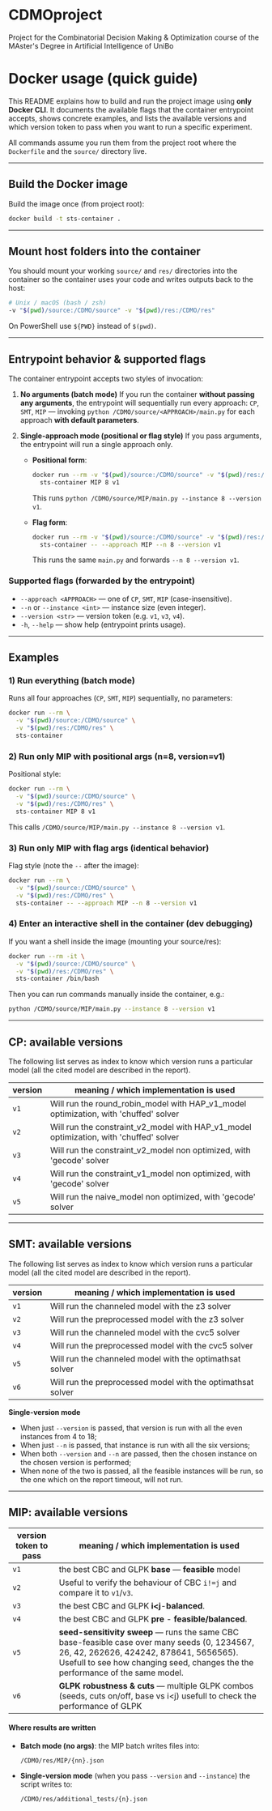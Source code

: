 # CDMOproject
Project for the Combinatorial Decision Making &amp; Optimization course of the MAster's Degree in Artificial Intelligence of UniBo

# Docker usage (quick guide)

This README explains how to build and run the project image using **only Docker CLI**. It documents the available flags that the container entrypoint accepts, shows concrete examples, and lists the available versions and which version token to pass when you want to run a specific experiment.

All commands assume you run them from the project root where the `Dockerfile` and the `source/` directory live.

---

## Build the Docker image

Build the image once (from project root):

```bash
docker build -t sts-container .
```

---

## Mount host folders into the container

You should mount your working `source/` and `res/` directories into the container so the container uses your code and writes outputs back to the host:

```bash
# Unix / macOS (bash / zsh)
-v "$(pwd)/source:/CDMO/source" -v "$(pwd)/res:/CDMO/res"
```

On PowerShell use `${PWD}` instead of `$(pwd)`.

---

## Entrypoint behavior & supported flags

The container entrypoint accepts two styles of invocation:

1. **No arguments (batch mode)**
   If you run the container **without passing any arguments**, the entrypoint will sequentially run every approach:
   `CP`, `SMT`, `MIP` — invoking `python /CDMO/source/<APPROACH>/main.py` for each approach **with default parameters**.

2. **Single-approach mode (positional or flag style)**
   If you pass arguments, the entrypoint will run a single approach only.

   * **Positional form**:

     ```bash
     docker run --rm -v "$(pwd)/source:/CDMO/source" -v "$(pwd)/res:/CDMO/res" \
       sts-container MIP 8 v1
     ```

     This runs `python /CDMO/source/MIP/main.py --instance 8 --version v1`.

   * **Flag form**:

     ```bash
     docker run --rm -v "$(pwd)/source:/CDMO/source" -v "$(pwd)/res:/CDMO/res" \
       sts-container -- --approach MIP --n 8 --version v1
     ```

     This runs the same `main.py` and forwards `--n 8 --version v1`.

### Supported flags (forwarded by the entrypoint)

* `--approach <APPROACH>` — one of `CP`, `SMT`, `MIP` (case-insensitive).
* `--n` or `--instance <int>` — instance size (even integer).
* `--version <str>` — version token (e.g. `v1`, `v3`, `v4`).
* `-h`, `--help` — show help (entrypoint prints usage).


---

## Examples

### 1) Run everything (batch mode)

Runs all four approaches (`CP`, `SMT`, `MIP`) sequentially, no parameters:

```bash
docker run --rm \
  -v "$(pwd)/source:/CDMO/source" \
  -v "$(pwd)/res:/CDMO/res" \
  sts-container
```

### 2) Run only MIP with positional args (n=8, version=v1)

Positional style:

```bash
docker run --rm \
  -v "$(pwd)/source:/CDMO/source" \
  -v "$(pwd)/res:/CDMO/res" \
  sts-container MIP 8 v1
```

This calls `/CDMO/source/MIP/main.py --instance 8 --version v1`.

### 3) Run only MIP with flag args (identical behavior)

Flag style (note the `--` after the image):

```bash
docker run --rm \
  -v "$(pwd)/source:/CDMO/source" \
  -v "$(pwd)/res:/CDMO/res" \
  sts-container -- --approach MIP --n 8 --version v1
```

### 4) Enter an interactive shell in the container (dev debugging)

If you want a shell inside the image (mounting your source/res):

```bash
docker run --rm -it \
  -v "$(pwd)/source:/CDMO/source" \
  -v "$(pwd)/res:/CDMO/res" \
  sts-container /bin/bash
```

Then you can run commands manually inside the container, e.g.:

```bash
python /CDMO/source/MIP/main.py --instance 8 --version v1
```

---

## CP: available versions

The following list serves as index to know which version runs a particular model (all the cited model are described in the report).

| version  | meaning / which implementation is used                                                                                                                                           |
| --------------------- | ---------------------------------------------------------------------------------- |
| `v1`                  | Will run the round_robin_model with HAP_v1_model optimization, with 'chuffed' solver |
| `v2`                  | Will run the constraint_v2_model with HAP_v1_model optimization, with 'chuffed' solver |
| `v3`                  | Will run the constraint_v2_model non optimized, with 'gecode' solver |
| `v4`                  | Will run the constraint_v1_model non optimized, with 'gecode' solver |
| `v5`                  | Will run the naive_model non optimized, with 'gecode' solver |

---

## SMT: available versions
The following list serves as index to know which version runs a particular model (all the cited model are described in the report).

| version  | meaning / which implementation is used                                                                                                                                           |
| --------------------- | ---------------------------------------------------------------------------------- |
| `v1`                  | Will run the channeled model with the z3 solver |
| `v2`                  | Will run the preprocessed model with the z3 solver |
| `v3`                  | Will run the channeled model with the cvc5 solver |
| `v4`                  | Will run the preprocessed model with the cvc5 solver |
| `v5`                  | Will run the channeled model with the optimathsat solver |
| `v6`                  | Will run the preprocessed model with the optimathsat solver |

  **Single-version mode** 
* When just `--version` is passed, that version is run with all the even instances from 4 to 18;
* When just `--n` is passed, that instance is run with all the six versions;
* When both `--version` and `--n` are passed, then the chosen instance on the chosen version is performed;
* When none of the two is passed, all the feasible instances will be run, so the one which on the report timeout, will not run.

---

## MIP: available versions 

| version token to pass | meaning / which implementation is used                                                                                                                                                    |
| --------------------- | ----------------------------------------------------------------------------------------------------------------------------------------------------------------------------------------- |
| `v1`                  | the best CBC and GLPK **base** — **feasible** model                                                       |
| `v2`                  | Useful to verify the behaviour of CBC `i!=j` and compare it to `v1`/`v3`.         |
| `v3`                  | the best CBC and GLPK **i\<j**-**balanced**.              |
| `v4`                  | the best CBC and GLPK **pre** - **feasible/balanced**.                                                                             |
| `v5`                  | **seed-sensitivity sweep** — runs the same CBC base-feasible case over many seeds (0, 1234567, 26, 42, 262626, 424242, 878641, 5656565). Usefull to see how changing seed, changes the the performance of the same model.          |
| `v6`                  | **GLPK robustness & cuts** — multiple GLPK combos (seeds, cuts on/off, base vs i\<j) usefull to check the performance of GLPK |

#### Where results are written

* **Batch mode (no args)**: the MIP batch writes files into:

  ```
  /CDMO/res/MIP/{nn}.json
  ```

* **Single-version mode** (when you pass `--version` and `--instance`) the script writes to:

  ```
  /CDMO/res/additional_tests/{n}.json
  ```
